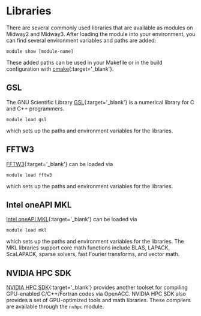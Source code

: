 # Libraries

There are several commonly used libraries that are available as modules on Midway2 and Midway3.
After loading the module into your environment, you can find several environment variables and paths are added:
```
module show [module-name]
```
These added paths can be used in your Makefile or in the build configuration with [cmake](cmake.md){:target='_blank'}.

## GSL

The GNU Scientific Library [GSL](https://www.gnu.org/software/gsl/){:target='_blank'} is a numerical library for C and C++ programmers.

```
module load gsl
```
which sets up the paths and environment variables for the libraries.

## FFTW3

[FFTW3](https://www.fftw.org/){:target='_blank'} can be loaded via
```
module load fftw3
```
which sets up the paths and environment variables for the libraries.

## Intel oneAPI MKL

[Intel oneAPI MKL](https://www.intel.com/content/www/us/en/develop/documentation/get-started-with-mkl-for-dpcpp/top.html){:target='_blank'} can be loaded via
```
module load mkl
```
which sets up the paths and environment variables for the libraries. The MKL libraries support core math functions include BLAS, LAPACK, ScaLAPACK, sparse solvers, fast Fourier transforms, and vector math.

## NVIDIA HPC SDK

[NVIDIA HPC SDK](https://developer.nvidia.com/hpc-sdk){:target='_blank'} provides another toolset for compiling GPU-enabled C/C++/Fortran codes via OpenACC. NVIDIA HPC SDK also provides a set of GPU-optimized tools and math libraries. These compilers are available through the `nvhpc` module.

